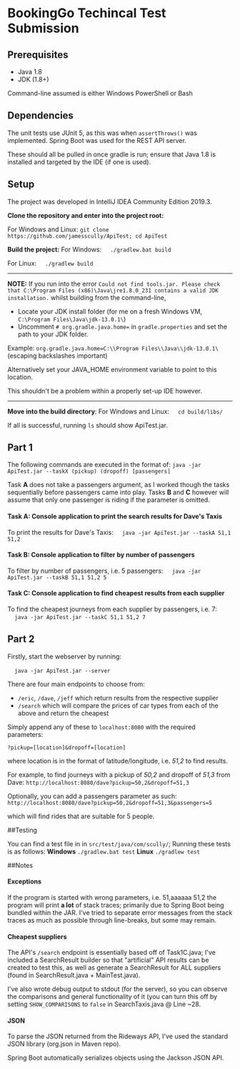 # BookingGo Techincal Test Submission

## Prerequisites

* Java 1.8 
* JDK (1.8+)

Command-line assumed is either Windows PowerShell or Bash

## Dependencies
The unit tests use JUnit 5, as this was when `assertThrows()` was implemented.
Spring Boot was used for the REST API server.

These should all be pulled in once gradle is run; ensure that Java 1.8 is installed and targeted by the IDE (if one is used).

## Setup
The project was developed in IntelliJ IDEA Community Edition 2019.3.

**Clone the repository and enter into the project root:**

For Windows and Linux:
`git clone https://github.com/jamesscully/ApiTest; cd ApiTest` 

**Build the project:**
For Windows:
&nbsp;&nbsp;&nbsp;&nbsp;``./gradlew.bat build``

For Linux:
&nbsp;&nbsp;&nbsp;&nbsp;``./gradlew build``

<hr>

**NOTE:** If you run into the error 
`Could not find tools.jar. Please check that C:\Program Files (x86)\Java\jre1.8.0_231 contains a valid JDK installation.` whilst building from the command-line,

* Locate your JDK install folder (for me on a fresh Windows VM, `C:\Program Files\Java\jdk-13.0.1\`)
* Uncomment `# org.gradle.java.home=` in `gradle.properties` and set the path to your JDK folder.

Example: `org.gradle.java.home=C:\\Program Files\\Java\\jdk-13.0.1\` (escaping backslashes important)

Alternatively set your JAVA_HOME environment variable to point to this location. 

This shouldn't be a problem within a properly set-up IDE however.

<hr>



**Move into the build directory**:
For Windows and Linux:
&nbsp;&nbsp;&nbsp;&nbsp;``cd build/libs/``

If all is successful, running `ls` should show ApiTest.jar.





## Part 1

The following commands are executed in the format of:
`java -jar ApiTest.jar --taskX (pickup) (dropoff) [passengers]`

Task **A** does not take a passengers argument, as I worked though the tasks sequentially before passengers came into play.
Tasks **B** and **C** however will assume that only one passenger is riding if the parameter is omitted.


#### Task A: Console application to print the search results for Dave's Taxis

To print the results for Dave's Taxis:
&nbsp;&nbsp;&nbsp;&nbsp;`java -jar ApiTest.jar --taskA 51,1 51,2`

#### Task B: Console application to filter by number of passengers
To filter by number of passengers, i.e. 5 passengers: 
&nbsp;&nbsp;&nbsp;&nbsp;`java -jar ApiTest.jar --taskB 51,1 51,2 5`

#### Task C: Console application to find cheapest results from each supplier
To find the cheapest journeys from each supplier by passengers, i.e. 7:
&nbsp;&nbsp;&nbsp;&nbsp;`java -jar ApiTest.jar --taskC 51,1 51,2 7`


## Part 2
Firstly, start the webserver by running:

&nbsp;&nbsp;&nbsp;&nbsp;`java -jar ApiTest.jar --server`

There are four main endpoints to choose from: 
* `/eric`,  `/dave`,  `/jeff` which return results from the respective supplier
* `/search` which will compare the prices of car types from each of the above and return the cheapest

Simply append any of these to `localhost:8080` with the required parameters:

`?pickup=[location]&dropoff=[location]`

where location is in the format of latitude/longitude, i.e. *51,2* to find results.

For example, to find journeys with a pickup of *50,2* and dropoff of *51,3* from Dave:
`http://localhost:8080/dave?pickup=50,2&dropoff=51,3`

Optionally, you can add a passengers parameter as such:
`http://localhost:8080/dave?pickup=50,2&dropoff=51,3&passengers=5`

which will find rides that are suitable for 5 people.


##Testing

You can find a test file in in `src/test/java/com/scully/`;
Running these tests is as follows:
**Windows**
`./gradlew.bat test` 
**Linux**
`./gradlew test`


##Notes
#### Exceptions
If the program is started with wrong parameters, i.e. 51,aaaaaa 51,2 the program will print **a lot** of stack traces; primarily due to Spring Boot being bundled within the JAR. I've tried to separate error messages from the stack traces as much as possible through line-breaks, but some may remain.

#### Cheapest suppliers
The API's `/search` endpoint is essentially based off of Task1C.java; I've included a SearchResult builder so that "artificial" API results can be created to test this, as well as generate a SearchResult for ALL suppliers (found in SearchResult.java + MainTest.java). 

I've also wrote debug output to stdout (for the server), so you can observe the comparisons and general functionality of it (you can turn this off by setting `SHOW_COMPARISONS` to `false` in SearchTaxis.java @ Line ~28. 

#### JSON
To parse the JSON returned from the Rideways API, I've used the standard JSON library (org.json in Maven repo). 

Spring Boot automatically serializes objects using the Jackson JSON API.


